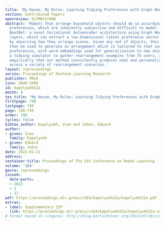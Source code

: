 ```yaml
---
title: 'My House, My Rules: Learning Tidying Preferences with Graph Neural Networks'
section: Contributed Papers
openreview: Ei3MOY2rDHB
abstract: 'Robots that arrange household objects should do so according to the user’s
  preferences, which are inherently subjective and difficult to model. We present
  NeatNet: a novel Variational Autoencoder architecture using Graph Neural Network
  layers, which can extract a low-dimensional latent preference vector from a user
  by observing how they arrange scenes. Given any set of objects, this vector can
  then be used to generate an arrangement which is tailored to that user’s spatial
  preferences, with word embeddings used for generalisation to new objects. We develop
  a tidying simulator to gather rearrangement examples from 75 users, and demonstrate
  empirically that our method consistently produces neat and personalised arrangements
  across a variety of rearrangement scenarios.'
layout: inproceedings
series: Proceedings of Machine Learning Research
publisher: PMLR
issn: 2640-3498
id: kapelyukh22a
month: 0
tex_title: 'My House, My Rules: Learning Tidying Preferences with Graph Neural Networks'
firstpage: 740
lastpage: 749
page: 740-749
order: 740
cycles: false
bibtex_author: Kapelyukh, Ivan and Johns, Edward
author:
- given: Ivan
  family: Kapelyukh
- given: Edward
  family: Johns
date: 2022-01-11
address:
container-title: Proceedings of The 5th Conference on Robot Learning
volume: '164'
genre: inproceedings
issued:
  date-parts:
  - 2022
  - 1
  - 11
pdf: https://proceedings.mlr.press/v164/kapelyukh22a/kapelyukh22a.pdf
extras:
- label: Supplementary ZIP
  link: https://proceedings.mlr.press/v164/kapelyukh22a/kapelyukh22a-supp.zip
# Format based on citeproc: http://blog.martinfenner.org/2013/07/30/citeproc-yaml-for-bibliographies/
---
```

